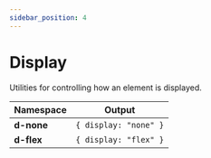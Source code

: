 ```yaml
---
sidebar_position: 4
---
```


# Display

Utilities for controlling how an element is displayed.

| Namespace  | Output                |
| ---------- | --------------------- |
| **d-none** | `{ display: "none" }` |
| **d-flex** | `{ display: "flex" }` |
